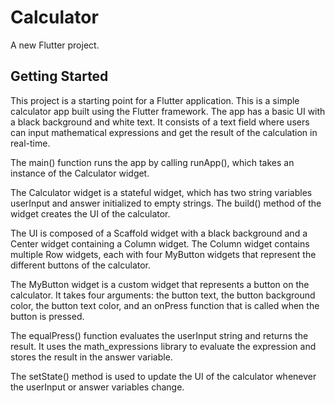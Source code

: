 # Calculator

A new Flutter project.

## Getting Started

This project is a starting point for a Flutter application.
This is a simple calculator app built using the Flutter framework. The app has a basic UI with a black background and white text. It consists of a text field where users can input mathematical expressions and get the result of the calculation in real-time.

The main() function runs the app by calling runApp(), which takes an instance of the Calculator widget.

The Calculator widget is a stateful widget, which has two string variables userInput and answer initialized to empty strings. The build() method of the widget creates the UI of the calculator.

The UI is composed of a Scaffold widget with a black background and a Center widget containing a Column widget. The Column widget contains multiple Row widgets, each with four MyButton widgets that represent the different buttons of the calculator.

The MyButton widget is a custom widget that represents a button on the calculator. It takes four arguments: the button text, the button background color, the button text color, and an onPress function that is called when the button is pressed.

The equalPress() function evaluates the userInput string and returns the result. It uses the math_expressions library to evaluate the expression and stores the result in the answer variable.

The setState() method is used to update the UI of the calculator whenever the userInput or answer variables change.
